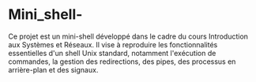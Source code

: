 # Mini_shell-
Ce projet est un mini-shell développé dans le cadre du cours Introduction aux Systèmes et Réseaux. Il vise à reproduire les fonctionnalités essentielles d'un shell Unix standard, notamment l'exécution de commandes, la gestion des redirections, des pipes, des processus en arrière-plan et des signaux.
